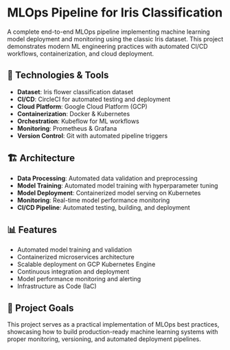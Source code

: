 # MLOps Pipeline for Iris Classification

A complete end-to-end MLOps pipeline implementing machine learning model deployment and monitoring using the classic Iris dataset. This project demonstrates modern ML engineering practices with automated CI/CD workflows, containerization, and cloud deployment.

## 🚀 Technologies & Tools

- **Dataset**: Iris flower classification dataset
- **CI/CD**: CircleCI for automated testing and deployment
- **Cloud Platform**: Google Cloud Platform (GCP)
- **Containerization**: Docker & Kubernetes
- **Orchestration**: Kubeflow for ML workflows
- **Monitoring**: Prometheus & Grafana
- **Version Control**: Git with automated pipeline triggers

## 🏗️ Architecture

- **Data Processing**: Automated data validation and preprocessing
- **Model Training**: Automated model training with hyperparameter tuning
- **Model Deployment**: Containerized model serving on Kubernetes
- **Monitoring**: Real-time model performance monitoring
- **CI/CD Pipeline**: Automated testing, building, and deployment

## 📊 Features

- Automated model training and validation
- Containerized microservices architecture
- Scalable deployment on GCP Kubernetes Engine
- Continuous integration and deployment
- Model performance monitoring and alerting
- Infrastructure as Code (IaC)

## 🎯 Project Goals

This project serves as a practical implementation of MLOps best practices, showcasing how to build production-ready machine learning systems with proper monitoring, versioning, and automated deployment pipelines.
